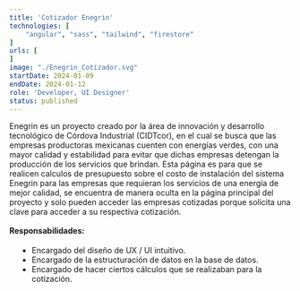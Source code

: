 ```yaml
---
title: 'Cotizador Enegrin'
technologies: [
    "angular", "sass", "tailwind", "firestore"
]
urls: [
]
image: "./Enegrin_Cotizador.svg"
startDate: 2024-01-09
endDate: 2024-01-12
role: 'Developer, UI Designer'
status: published
---
```

Enegrin es un proyecto creado por la área de innovación y desarrollo tecnológico de Córdova Industrial (CIDTcor), en el cual se busca que las 
empresas productoras mexicanas cuenten con energías verdes, con una mayor calidad y estabilidad para evitar que dichas empresas detengan la producción de 
los servicios que brindan. Esta página es para que se realicen calculos de presupuesto sobre el costo de instalación del sistema Enegrin para las empresas que requieran los servicios de una energía de mejor calidad, se encuentra de manera oculta en la página principal del proyecto y solo pueden acceder las empresas cotizadas porque solicita una clave para acceder a su respectiva cotización.
\
\
**Responsabilidades:**

- Encargado del diseño de UX / UI intuitivo. 
- Encargado de la estructuración de datos en la base de datos.
- Encargado de hacer ciertos cálculos que se realizaban para la cotización.

<style>
    ul {
		list-style: disc !important;
		margin: 18px 0px !important;
		padding: 0px 0px 0px 40px !important;
	}
</style>

